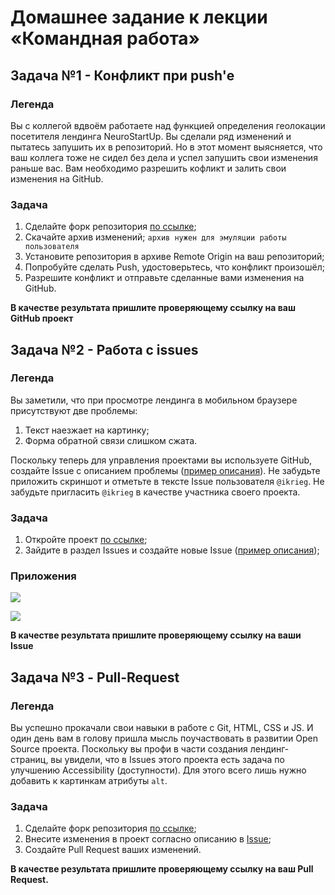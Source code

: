 #  Домашнее задание к лекции «Командная работа»

## Задача №1 - Конфликт при push'е

### Легенда

Вы с коллегой вдвоём работаете над функцией определения геолокации посетителя лендинга NeuroStartUp. Вы сделали ряд изменений и пытатесь запушить их в репозиторий. Но в этот момент выясняется, что ваш коллега тоже не сидел без дела и успел запушить свои изменения раньше вас. Вам необходимо разрешить кофликт и залить свои изменения на GitHub. 

### Задача

1. Сделайте форк репозитория [по ссылке](https://github.com/netology-code/git-homeworks-neuro-fork);
1. Скачайте архив изменений; `архив нужен для эмуляции работы пользователя`
1. Установите репозитория в архиве Remote Origin на ваш репозиторий;
1. Попробуйте сделать Push, удостоверьтесь, что конфликт произошёл;
1. Разрешите конфликт и отправьте сделанные вами изменения на GitHub.

**В качестве результата пришлите проверяющему ссылку на ваш GitHub проект**

## Задача №2 - Работа с issues

### Легенда

Вы заметили, что при просмотре лендинга в мобильном браузере присутствуют две проблемы:
1. Текст наезжает на картинку;
2. Форма обратной связи слишком сжата.

Поскольку теперь для управления проектами вы используете GitHub, создайте Issue с описанием проблемы ([пример описания](remote/example.md)). Не забудьте приложить скриншот и отметьте в тексте Issue пользователя `@ikrieg`. Не забудьте пригласить `@ikrieg` в качестве участника своего проекта.

### Задача

1. Откройте проект [по ссылке](https://github.com/netology-code/git-homeworks-neuro-issues);
1. Зайдите в раздел Issues и создайте новые Issue ([пример описания](remote/example.md));

### Приложения

![](https://i.imgur.com/2hcT6xM.png)

![](https://i.imgur.com/HcSpYkT.png)

**В качестве результата пришлите проверяющему ссылку на ваши Issue**

## Задача №3 - Pull-Request

### Легенда

Вы успешно прокачали свои навыки в работе с Git, HTML, CSS и JS. И один день вам в голову пришла мысль поучаствовать в развитии Open Source проекта. Поскольку вы профи в части создания лендинг-страниц, вы увидели, что в Issues этого проекта есть задача по улучшению Accessibility (доступности). Для этого всего лишь нужно добавить к картинкам атрибуты `alt`.

### Задача

1. Сделайте форк репозитория [по ссылке](https://github.com/netology-code/git-homeworks-neuro-pr);
1. Внесите изменения в проект согласно описанию в [Issue](https://github.com/netology-code/git-homeworks-neuro-pr/issues/1);
1. Создайте Pull Request ваших изменений.

**В качестве результата пришлите проверяющему ссылку на ваш Pull Request.**